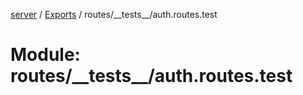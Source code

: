 [server](../README.md) / [Exports](../modules.md) / routes/\_\_tests\_\_/auth.routes.test

# Module: routes/\_\_tests\_\_/auth.routes.test

